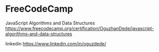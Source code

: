 # FreeCodeCamp

JavaScript Algorithms and Data Structures
https://www.freecodecamp.org/certification/OguzhanDede/javascript-algorithms-and-data-structures

linkedin
https://www.linkedin.com/in/oguzdede/


